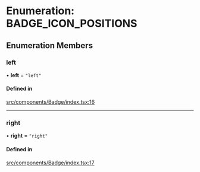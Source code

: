 # Enumeration: BADGE\_ICON\_POSITIONS

## Enumeration Members

### left

• **left** = ``"left"``

#### Defined in

[src/components/Badge/index.tsx:16](https://github.com/emranffl/next-core-ui/blob/81afa89/src/components/Badge/index.tsx#L16)

___

### right

• **right** = ``"right"``

#### Defined in

[src/components/Badge/index.tsx:17](https://github.com/emranffl/next-core-ui/blob/81afa89/src/components/Badge/index.tsx#L17)
